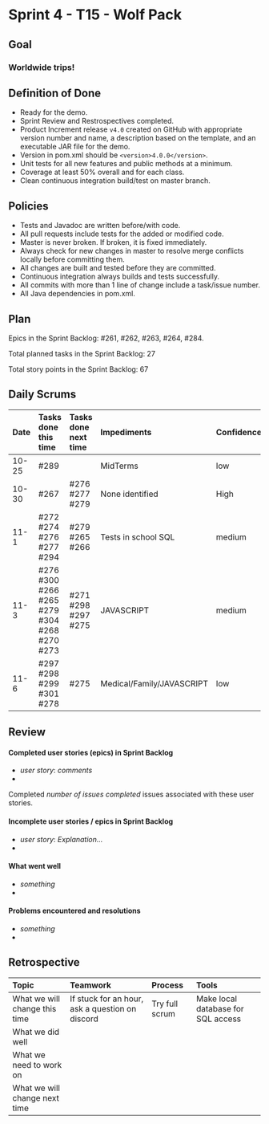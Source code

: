 # Sprint 4 - T15 - Wolf Pack
## Goal

### Worldwide trips!

## Definition of Done

* Ready for the demo.
* Sprint Review and Restrospectives completed.
* Product Increment release `v4.0` created on GitHub with appropriate version number and name, a description based on the template, and an executable JAR file for the demo.
* Version in pom.xml should be `<version>4.0.0</version>`.
* Unit tests for all new features and public methods at a minimum.
* Coverage at least 50% overall and for each class.
* Clean continuous integration build/test on master branch.

## Policies

* Tests and Javadoc are written before/with code.  
* All pull requests include tests for the added or modified code.
* Master is never broken.  If broken, it is fixed immediately.
* Always check for new changes in master to resolve merge conflicts locally before committing them.
* All changes are built and tested before they are committed.
* Continuous integration always builds and tests successfully.
* All commits with more than 1 line of change include a task/issue number.
* All Java dependencies in pom.xml.

## Plan 

Epics in the Sprint Backlog: #261, #262, #263, #264, #284.  

Total planned tasks in the Sprint Backlog: 27 

Total story points in the Sprint Backlog: 67

## Daily Scrums

Date | Tasks done this time | Tasks done next time | Impediments | Confidence
:--- | :--- | :--- | :--- | :---
10-25 | #289|  | MidTerms | low
10-30 | #267 | #276 #277 #279| None identified| High 
11-1 | #272 #274 #276 #277 #294 | #279 #265 #266| Tests in school SQL | medium
11-3 | #276 #300 #266 #265 #279 #304 #268 #270 #273| #271 #298 #297 #275 | JAVASCRIPT | medium
11-6 | #297 #298 #299 #301 #278 | #275 | Medical/Family/JAVASCRIPT | low

## Review

#### Completed user stories (epics) in Sprint Backlog 
* *user story*:  *comments*
* 

Completed *number of issues completed* issues associated with these user stories.

#### Incomplete user stories / epics in Sprint Backlog 
* *user story*: *Explanation...*
*

#### What went well
* *something*
*

#### Problems encountered and resolutions
* *something*
*

## Retrospective

Topic | Teamwork | Process | Tools
:--- | :--- | :--- | :---
What we will change this time |If stuck for an hour, ask a question on discord | Try full scrum | Make local database for SQL access
What we did well |  |  | 
What we need to work on |  |  |
What we will change next time |  |  | 
